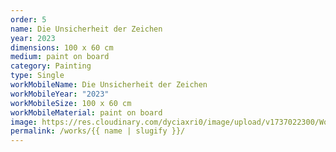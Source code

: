 ```yaml
---
order: 5
name: Die Unsicherheit der Zeichen
year: 2023
dimensions: 100 x 60 cm
medium: paint on board
category: Painting
type: Single
workMobileName: Die Unsicherheit der Zeichen
workMobileYear: "2023"
workMobileSize: 100 x 60 cm
workMobileMaterial: paint on board
image: https://res.cloudinary.com/dyciaxri0/image/upload/v1737022300/Works/Archiv/Heinemann_Die_Unsicherheit_der_Zeichen_2023_1150x900x30mm_web_jd5klx.jpg
permalink: /works/{{ name | slugify }}/
---
```

